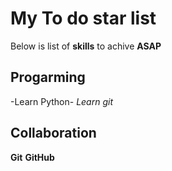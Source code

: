 # My To do star list
Below is list of __skills__ to achive **ASAP**
## Progarming
  -Learn Python-
  *Learn git*
## Collaboration
  __Git__
  **GitHub**
